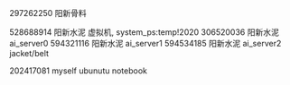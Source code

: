 297262250    阳新骨料

528688914    阳新水泥 虚拟机, system_ps:temp!2020 
306520036    阳新水泥 ai_server0
594321116    阳新水泥 ai_server1
594534185    阳新水泥 ai_server2 jacket/belt

202417081    myself ubunutu notebook